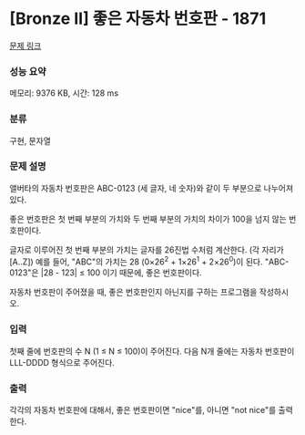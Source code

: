 # [Bronze II] 좋은 자동차 번호판 - 1871 

[문제 링크](https://www.acmicpc.net/problem/1871) 

### 성능 요약

메모리: 9376 KB, 시간: 128 ms

### 분류

구현, 문자열

### 문제 설명

<p>앨버타의 자동차 번호판은 ABC-0123 (세 글자, 네 숫자)와 같이 두 부분으로 나누어져 있다.</p>

<p>좋은 번호판은 첫 번째 부분의 가치와 두 번째 부분의 가치의 차이가 100을 넘지 않는 번호판이다.</p>

<p>글자로 이루어진 첫 번째 부분의 가치는 글자를 26진법 수처럼 계산한다. (각 자리가 [A..Z]) 예를 들어, "ABC"의 가치는 28 (0×26<sup>2</sup> + 1×26<sup>1</sup> + 2×26<sup>0</sup>)이 된다. "ABC-0123"은  |28 - 123| ≤ 100 이기 때문에, 좋은 번호판이다.</p>

<p>자동차 번호판이 주어졌을 때, 좋은 번호판인지 아닌지를 구하는 프로그램을 작성하시오.</p>

### 입력 

 <p>첫째 줄에 번호판의 수 N (1 ≤ N ≤ 100)이 주어진다. 다음 N개 줄에는 자동차 번호판이 LLL-DDDD 형식으로 주어진다.</p>

### 출력 

 <p>각각의 자동차 번호판에 대해서, 좋은 번호판이면 "nice"를, 아니면 "not nice"를 출력한다.</p>

